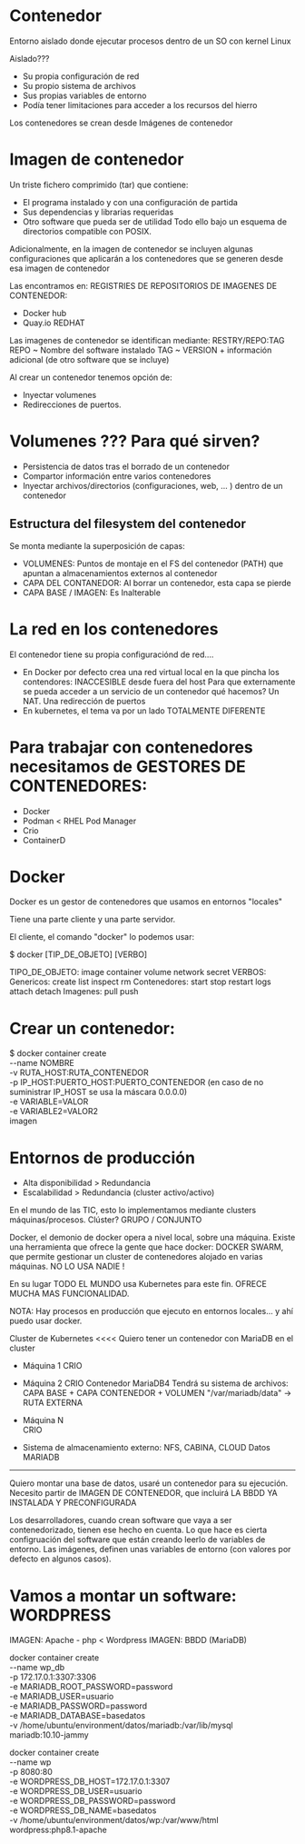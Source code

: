 # Contenedor

Entorno aislado donde ejecutar procesos dentro de un SO con kernel Linux

Aislado???
- Su propia configuración de red
- Su propio sistema de archivos
- Sus propias variables de entorno
- Podía tener limitaciones para acceder a los recursos del hierro

Los contenedores se crean desde Imágenes de contenedor

# Imagen de contenedor

Un triste fichero comprimido (tar) que contiene:
- El programa instalado y con una configuración de partida
- Sus dependencias y librarias requeridas
- Otro software que pueda ser de utilidad
Todo ello bajo un esquema de directorios compatible con POSIX.

Adicionalmente, en la imagen de contenedor se incluyen algunas configuraciones que aplicarán
a los contenedores que se generen desde esa imagen de contenedor

Las encontramos en: REGISTRIES DE REPOSITORIOS DE IMAGENES DE CONTENEDOR:
- Docker hub
- Quay.io       REDHAT

Las imagenes de contenedor se identifican mediante: RESTRY/REPO:TAG
REPO ~ Nombre del software instalado
TAG  ~ VERSION + información adicional (de otro software que se incluye)

Al crear un contenedor tenemos opción de:
- Inyectar volumenes
- Redirecciones de puertos.

# Volumenes ??? Para qué sirven?

- Persistencia de datos tras el borrado de un contenedor
- Compartor información entre varios contenedores
- Inyectar archivos/directorios (configuraciones, web, ... ) dentro de un contenedor

## Estructura del filesystem del contenedor

Se monta mediante la superposición de capas:

- VOLUMENES:           Puntos de montaje en el FS del contenedor (PATH) que apuntan a almacenamientos 
                       externos al contenedor
- CAPA DEL CONTANEDOR: Al borrar un contenedor, esta capa se pierde
- CAPA BASE / IMAGEN:  Es Inalterable

# La red en los contenedores

El contenedor tiene su propia configuraciónd de red....
- En Docker por defecto crea una red virtual local en la que pincha los contendores: INACCESIBLE desde fuera del host
  Para que externamente se pueda acceder a un servicio de un contenedor qué hacemos? Un NAT. Una redirección de puertos
- En kubernetes, el tema va por un lado TOTALMENTE DIFERENTE

# Para trabajar con contenedores necesitamos de GESTORES DE CONTENEDORES:

- Docker
- Podman < RHEL             Pod Manager
- Crio
- ContainerD

# Docker

Docker es un gestor de contenedores que usamos en entornos "locales"

Tiene una parte cliente y una parte servidor.

El cliente, el comando "docker" lo podemos usar:

$ docker [TIP_DE_OBJETO] [VERBO] <args>

TIPO_DE_OBJETO: image container volume network secret
VERBOS:
    Genericos:      create list inspect rm 
    Contenedores:   start stop restart logs attach detach
    Imagenes:       pull push

# Crear un contenedor:

$ docker container create \
    --name NOMBRE \
    -v RUTA_HOST:RUTA_CONTENEDOR \
    -p IP_HOST:PUERTO_HOST:PUERTO_CONTENEDOR (en caso de no suministrar IP_HOST se usa la máscara 0.0.0.0) \
    -e VARIABLE=VALOR \
    -e VARIABLE2=VALOR2 \
    imagen

# Entornos de producción

- Alta disponibilidad > Redundancia
- Escalabilidad       > Redundancia (cluster activo/activo)

En el mundo de las TIC, esto lo implementamos mediante clusters máquinas/procesos.
Clúster? GRUPO / CONJUNTO

Docker, el demonio de docker opera a nivel local, sobre una máquina.
Existe una herramienta que ofrece la gente que hace docker: DOCKER SWARM, que permite 
gestionar un cluster de contenedores alojado en varias máquinas. NO LO USA NADIE !

En su lugar TODO EL MUNDO usa Kubernetes para este fin. OFRECE MUCHA MAS FUNCIONALIDAD.

NOTA: Hay procesos en producción que ejecuto en entornos locales... y ahí puedo usar docker.


Cluster de Kubernetes <<<< Quiero tener un contenedor con MariaDB en el cluster
- Máquina 1
    CRIO
- Máquina 2
    CRIO
        Contenedor MariaDB4
            Tendrá su sistema de archivos: CAPA BASE + CAPA CONTENEDOR + VOLUMEN "/var/mariadb/data" -> RUTA EXTERNA
- Máquina N    
    CRIO

- Sistema de almacenamiento externo: NFS, CABINA, CLOUD
    Datos MARIADB 

---

Quiero montar una base de datos, usaré un contenedor para su ejecución.
Necesito partir de IMAGEN DE CONTENEDOR, que incluirá LA BBDD YA INSTALADA Y PRECONFIGURADA

Los desarrolladores, cuando crean software que vaya a ser contenedorizado, tienen ese hecho en cuenta.
Lo que hace es cierta configruación del software que están creando leerlo de variables de entorno.
Las imágenes, definen unas variables de entorno (con valores por defecto en algunos casos).


# Vamos a montar un software: WORDPRESS

IMAGEN: Apache - php < Wordpress
IMAGEN: BBDD (MariaDB)

docker container create   \
    --name wp_db \
    -p 172.17.0.1:3307:3306 \
    -e MARIADB_ROOT_PASSWORD=password \
    -e MARIADB_USER=usuario \
    -e MARIADB_PASSWORD=password \
    -e MARIADB_DATABASE=basedatos \
    -v /home/ubuntu/environment/datos/mariadb:/var/lib/mysql \
    mariadb:10.10-jammy

docker container create   \
    --name wp \
    -p 8080:80 \
    -e WORDPRESS_DB_HOST=172.17.0.1:3307 \
    -e WORDPRESS_DB_USER=usuario \
    -e WORDPRESS_DB_PASSWORD=password \
    -e WORDPRESS_DB_NAME=basedatos \
    -v /home/ubuntu/environment/datos/wp:/var/www/html \
    wordpress:php8.1-apache
